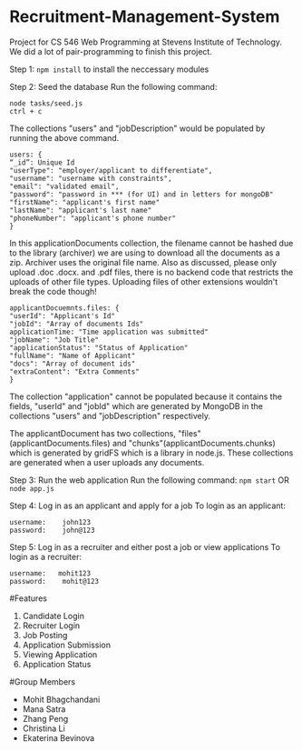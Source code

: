 # Recruitment-Management-System
Project for CS 546 Web Programming at Stevens Institute of Technology. 
We did a lot of pair-programming to finish this project.

Step 1: `npm install` to install the neccessary modules 

Step 2: Seed the database
Run the following command: 
```
node tasks/seed.js
ctrl + c
```

The collections "users" and "jobDescription" would be populated by running the above command.

```
users: {
“_id”: Unique Id
"userType": "employer/applicant to differentiate",
"username": "username with constraints",
"email": "validated email",
"password": "password in *** (for UI) and in letters for mongoDB"
"firstName": "applicant's first name"
"lastName": "applicant's last name"
"phoneNumber": "applicant's phone number"
}
```

In this applicationDocuments collection, the filename cannot be hashed due to the library (archiver) we are using to download all the documents as a zip. Archiver uses the original file name. Also as discussed, please only upload .doc .docx. and .pdf files, there is no backend code that restricts the uploads of other file types. Uploading files of other extensions wouldn't break the code though!

```
applicantDocuemnts.files: {
"userId": "Applicant's Id"
"jobId": "Array of documents Ids"
applicationTime: "Time application was submitted"
"jobName": "Job Title"
"applicationStatus": "Status of Application"
"fullName": "Name of Applicant"
"docs": "Array of document ids"
"extraContent": "Extra Comments"
}
```

The collection "application" cannot be populated because it contains the fields, "userId" and "jobId" which are generated by MongoDB in the collections "users" and "jobDescription" respectively. 

The applicantDocument has two collections, "files"(applicantDocuments.files) and "chunks"(applicantDocuments.chunks) which is generated by gridFS which is a library in node.js. These collections are generated when a user uploads any documents.

Step 3: Run the web application
Run the following command: `npm start` OR `node app.js`

Step 4: Log in as an applicant and apply for a job
To login as an applicant:
```
username:    john123
password:    john@123
```

Step 5: Log in as a recruiter and either post a job or view applications
To login as a recruiter:
```
username:   mohit123
password:    mohit@123
```

#Features
1. Candidate Login
2. Recruiter Login
3. Job Posting
4. Application Submission
5. Viewing Application
6. Application Status

#Group Members
- Mohit Bhagchandani
- Mana Satra
- Zhang Peng
- Christina Li
- Ekaterina Bevinova


